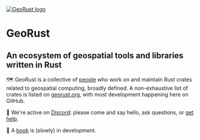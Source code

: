 [![GeoRust logo](https://avatars1.githubusercontent.com/u/10320338?v=4&s=50)](https://github.com/georust)

# GeoRust
## An ecosystem of geospatial tools and libraries written in Rust

🗺️ GeoRust is a collective of [people](https://github.com/orgs/georust/people) who work on and maintain Rust crates related to geospatial computing, broadly defined. A non-exhaustive list of crates is listed on [georust.org](https://georust.org), with most development happening here on GitHub.

👋 We're active on [Discord](https://discord.gg/Fp2aape): please come and say hello, ask questions, or [get help](https://discord.gg/xp6EJjEv).

📗 A [book](https://book.georust.org/) is (slowly) in development.
